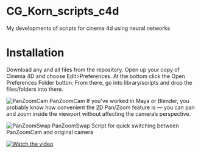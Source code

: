 # CG_Korn_scripts_c4d
My developments of scripts for cinema 4d using neural networks

# Installation
Download any and all files from the repository. Open up your copy of Cinema 4D and choose Edit>Preferences. At the bottom click the Open Preferences Folder button. From there, go into library/scripts and drop the files/folders into there.

![PanZoomCam](https://github.com/user-attachments/assets/6479187a-5872-4159-b7a8-c801432cef61)
PanZoomCam
If you’ve worked in Maya or Blender,
you probably know how convenient the 2D Pan/Zoom feature is —
you can pan and zoom inside the viewport without affecting the camera’s perspective.

![PanZoomSwap](https://github.com/user-attachments/assets/602b2696-4e58-4e74-9c7a-9eff4835a8c6)
PanZoomSwap
Script for quick switching between PanZoomCam and original camera

[![Watch the video](https://img.youtube.com/vi/EbEcTnRbsr0/hqdefault.jpg)](https://youtu.be/EbEcTnRbsr0)
